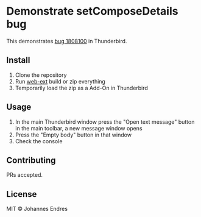 # Demonstrate setComposeDetails bug

This demonstrates [bug 1808100](https://bugzilla.mozilla.org/show_bug.cgi?id=1808100) in Thunderbird.

## Install

1. Clone the repository
1. Run [web-ext](https://github.com/mozilla/web-ext) build or zip everything
1. Temporarily load the zip as a Add-On in Thunderbird

## Usage

1. In the main Thunderbird window press the "Open text message" button in the main toolbar, a new message window opens
2. Press the "Empty body" button in that window
3. Check the console

## Contributing

PRs accepted.

## License

MIT © Johannes Endres
